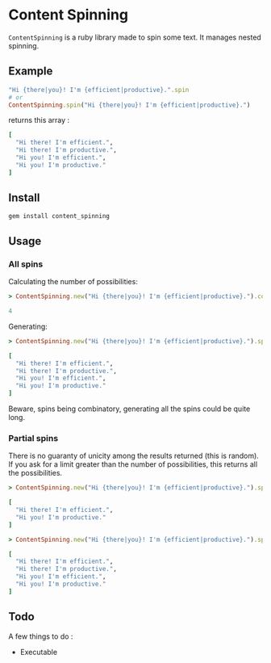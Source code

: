 # Content Spinning

`ContentSpinning` is a ruby library made to spin some text.
It manages nested spinning.

## Example

```ruby
"Hi {there|you}! I'm {efficient|productive}.".spin
# or
ContentSpinning.spin("Hi {there|you}! I'm {efficient|productive}.")
```

returns this array :

```ruby
[
  "Hi there! I'm efficient.",
  "Hi there! I'm productive.",
  "Hi you! I'm efficient.",
  "Hi you! I'm productive."
]
```

## Install

```
gem install content_spinning
```

## Usage

### All spins

Calculating the number of possibilities:

```ruby
> ContentSpinning.new("Hi {there|you}! I'm {efficient|productive}.").count

4
```

Generating:

```ruby
> ContentSpinning.new("Hi {there|you}! I'm {efficient|productive}.").spin

[
  "Hi there! I'm efficient.",
  "Hi there! I'm productive.",
  "Hi you! I'm efficient.",
  "Hi you! I'm productive."
]
```

Beware, spins being combinatory, generating all the spins could be quite long.

### Partial spins

There is no guaranty of unicity among the results returned (this is random).
If you ask for a limit greater than the number of possibilities, this returns all the possibilities.

```ruby
> ContentSpinning.new("Hi {there|you}! I'm {efficient|productive}.").spin(limit: 2)

[
  "Hi there! I'm efficient.",
  "Hi you! I'm productive."
]

> ContentSpinning.new("Hi {there|you}! I'm {efficient|productive}.").spin(limit: 500)

[
  "Hi there! I'm efficient.",
  "Hi there! I'm productive.",
  "Hi you! I'm efficient.",
  "Hi you! I'm productive."
]
```

## Todo

A few things to do :

* Executable

